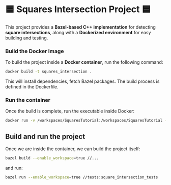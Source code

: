 # 🟦 Squares Intersection Project 🟦

This project provides a **Bazel-based C++ implementation** for detecting **square intersections**, along with a **Dockerized environment** for easy building and testing.

### **Build the Docker Image**
To build the project inside a **Docker container**, run the following command:
```sh
docker build -t squares_intersection .
```

This will install dependencies, fetch Bazel packages.
The build process is defined in the Dockerfile.

### **Run the container**

Once the build is complete, run the executable inside Docker:
```sh
docker run -v /workspaces/SquaresTutorial:/workspaces/SquaresTutorial --rm -it --entrypoint /bin/bash squares_intersection
```

## **Build and run the project**

Once we are inside the container, we can build the project itself:
```sh
bazel build --enable_workspace=true //...
```

and run:

```sh
bazel run --enable_workspace=true //tests:square_intersection_tests 
```